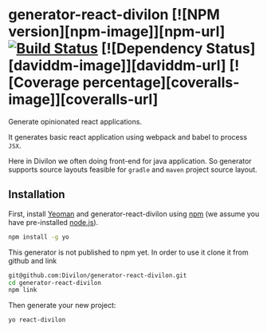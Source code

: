 # generator-react-divilon [![NPM version][npm-image]][npm-url] [![Build Status][travis-image]][travis-url] [![Dependency Status][daviddm-image]][daviddm-url] [![Coverage percentage][coveralls-image]][coveralls-url]
Generate opinionated react applications.

It generates basic react application using 
webpack and babel to process `JSX`.

Here in Divilon we often doing front-end for java application.
So generator supports source layouts feasible for `gradle` and `maven` 
project source layout.

## Installation

First, install [Yeoman](http://yeoman.io) and generator-react-divilon using [npm](https://www.npmjs.com/) (we assume you have pre-installed [node.js](https://nodejs.org/)).

```bash
npm install -g yo
```

This generator is not published to npm yet. 
In order to use it clone it from github and link

```bash
git@github.com:Divilon/generator-react-divilon.git
cd generator-react-divilon
npm link
```

Then generate your new project:

```bash
yo react-divilon
```

[travis-image]: https://travis-ci.org/divilon/generator-react-divilon.svg?branch=master
[travis-url]: https://travis-ci.org/divilon/generator-react-divilon

